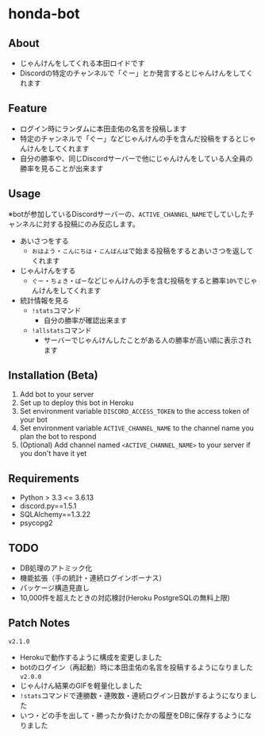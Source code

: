 ﻿# honda-bot

## About
- じゃんけんをしてくれる本田ロイドです
- Discordの特定のチャンネルで「ぐー」とか発言するとじゃんけんをしてくれます

## Feature
- ログイン時にランダムに本田圭佑の名言を投稿します
- 特定のチャンネルで「ぐー」などじゃんけんの手を含んだ投稿をするとじゃんけんをしてくれます
- 自分の勝率や、同じDiscordサーバーで他にじゃんけんをしている人全員の勝率を見ることが出来ます

## Usage
※botが参加しているDiscordサーバーの、`ACTIVE_CHANNEL_NAME`でしていしたチャンネルに対する投稿にのみ反応します。
- あいさつをする
  - `おはよう`・`こんにちは`・`こんばんは`で始まる投稿をするとあいさつを返してくれます
- じゃんけんをする
  - `ぐー`・`ちょき`・`ぱー`などじゃんけんの手を含む投稿をすると勝率`10%`でじゃんけんをしてくれます
- 統計情報を見る
  - `!stats`コマンド
    - 自分の勝率が確認出来ます
  - `!allstats`コマンド
    - サーバーでじゃんけんしたことがある人の勝率が高い順に表示されます


## Installation (Beta)
1. Add bot to your server
2. Set up to deploy this bot in Heroku
3. Set environment variable `DISCORD_ACCESS_TOKEN` to the access token of your bot
4. Set environment variable `ACTIVE_CHANNEL_NAME` to the channel name you plan the bot to respond
5. (Optional) Add channel named `<ACTIVE_CHANNEL_NAME>` to your server if you don't have it yet

## Requirements
- Python > 3.3 <= 3.6.13
- discord.py==1.5.1
- SQLAlchemy==1.3.22
- psycopg2

## TODO
- DB処理のアトミック化
- 機能拡張（手の統計・連続ログインボーナス）
- パッケージ構造見直し
- 10,000件を超えたときの対応検討(Heroku PostgreSQLの無料上限)

## Patch Notes
`v2.1.0`
- Herokuで動作するように構成を変更しました
- botのログイン（再起動）時に本田圭佑の名言を投稿するようになりました
`v2.0.0`
- じゃんけん結果のGIFを軽量化しました
- `!stats`コマンドで連勝数・連敗数・連続ログイン日数がするようになりました
- いつ・どの手を出して・勝ったか負けたかの履歴をDBに保存するようになりました
